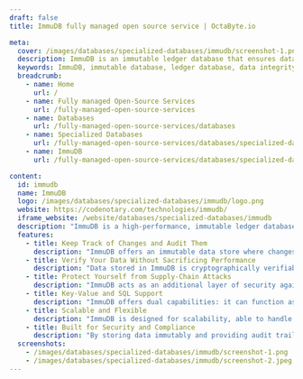 ```yaml
---
draft: false
title: ImmuDB fully managed open source service | OctaByte.io

meta:
  cover: /images/databases/specialized-databases/immudb/screenshot-1.png
  description: ImmuDB is an immutable ledger database that ensures data integrity, auditability, and high performance. Perfect for applications requiring tamper-proof storage and high throughput.
  keywords: ImmuDB, immutable database, ledger database, data integrity, tamper-proof database, blockchain alternative, secure database, high-performance database, data audit, supply-chain security, key-value database, SQL database
  breadcrumb:
    - name: Home
      url: /
    - name: Fully managed Open-Source Services
      url: /fully-managed-open-source-services
    - name: Databases
      url: /fully-managed-open-source-services/databases
    - name: Specialized Databases
      url: /fully-managed-open-source-services/databases/specialized-databases
    - name: ImmuDB
      url: /fully-managed-open-source-services/databases/specialized-databases/immudb

content:
  id: immudb
  name: ImmuDB
  logo: /images/databases/specialized-databases/immudb/logo.png
  website: https://codenotary.com/technologies/immudb/
  iframe_website: /website/databases/specialized-databases/immudb
  description: "ImmuDB is a high-performance, immutable ledger database designed for data integrity, scalability, and security. Unlike traditional databases, ImmuDB allows you to store data in a tamper-proof environment, ensuring your critical data remains intact and verifiable. With cryptographic coherence similar to blockchain technology, ImmuDB eliminates the risk of silent data changes or deletions, making it an ideal solution for applications requiring audit logs and data verification. Whether you’re protecting sensitive data from supply-chain attacks or need a highly scalable, high-throughput database, ImmuDB offers the performance and security you need without compromising on speed."
  features:
    - title: Keep Track of Changes and Audit Them
      description: "ImmuDB offers an immutable data store where changes to records are logged and auditable. This prevents unauthorized modifications and ensures you can track all data revisions, providing complete transparency and security for critical data."
    - title: Verify Your Data Without Sacrificing Performance
      description: "Data stored in ImmuDB is cryptographically verifiable, ensuring that its integrity remains intact. Unlike blockchains, ImmuDB can handle millions of transactions per second, offering both high performance and simplicity."
    - title: Protect Yourself from Supply-Chain Attacks
      description: "ImmuDB acts as an additional layer of security against supply-chain attacks by making it impossible to modify or delete data once it’s stored. Any new data additions are logged and auditable, providing a clear record in case of an intrusion."
    - title: Key-Value and SQL Support
      description: "ImmuDB offers dual capabilities: it can function as both a tamper-proof key-value store and an SQL database. This versatility lets you choose the best fit for your needs, all within a single database instance."
    - title: Scalable and Flexible
      description: "ImmuDB is designed for scalability, able to handle vast amounts of data while maintaining high throughput. Its flexible architecture allows it to be deployed either as a lightweight service or embedded directly within applications."
    - title: Built for Security and Compliance
      description: "By storing data immutably and providing audit trails, ImmuDB ensures compliance with security standards, helping businesses meet regulatory requirements while protecting against data tampering or loss."
  screenshots:
    - /images/databases/specialized-databases/immudb/screenshot-1.png
    - /images/databases/specialized-databases/immudb/screenshot-2.jpeg
---
```

